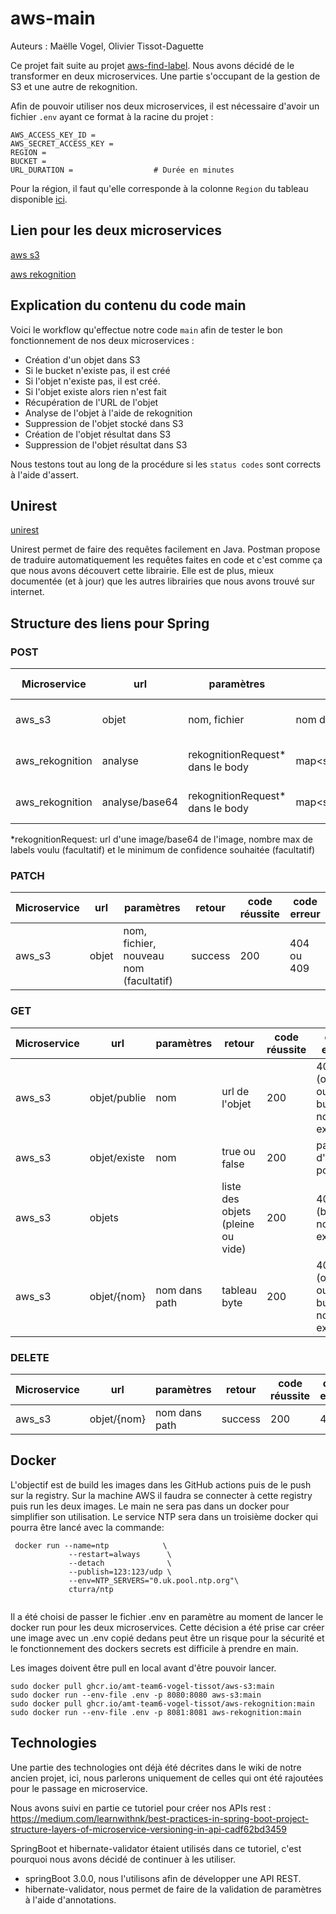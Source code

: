 # aws-main

Auteurs : Maëlle Vogel, Olivier Tissot-Daguette

Ce projet fait suite au projet [aws-find-label](https://github.com/AMT-Team6-Vogel-Tissot/aws-find-label). Nous avons décidé
de le transformer en deux microservices. Une partie s'occupant de la gestion de S3 et une autre de rekognition.

Afin de pouvoir utiliser nos deux microservices, il est nécessaire d'avoir un fichier `.env` ayant ce format à la racine du projet :

```
AWS_ACCESS_KEY_ID =
AWS_SECRET_ACCESS_KEY =
REGION = 
BUCKET =
URL_DURATION =                  # Durée en minutes
```

Pour la région, il faut qu'elle corresponde à la colonne `Region` du tableau disponible [ici](https://docs.aws.amazon.com/AmazonRDS/latest/UserGuide/Concepts.RegionsAndAvailabilityZones.html#Concepts.RegionsAndAvailabilityZones.Regions).

## Lien pour les deux microservices

[aws s3](https://github.com/AMT-Team6-Vogel-Tissot/aws-s3/tree/develop)

[aws rekognition](https://github.com/AMT-Team6-Vogel-Tissot/aws-rekognition/tree/develop)

## Explication du contenu du code main 

Voici le workflow qu'effectue notre code `main` afin de tester le bon fonctionnement de nos deux microservices :
- Création d'un objet dans S3
 - Si le bucket n'existe pas, il est créé
 - Si l'objet n'existe pas, il est créé. 
 - Si l'objet existe alors rien n'est fait
- Récupération de l'URL de l'objet
- Analyse de l'objet à l'aide de rekognition
- Suppression de l'objet stocké dans S3
- Création de l'objet résultat dans S3
- Suppression de l'objet résultat dans S3

Nous testons tout au long de la procédure si les `status codes` sont corrects à l'aide d'assert.

## Unirest

[unirest](https://github.com/kong/unirest-java)

Unirest permet de faire des requêtes facilement en Java. Postman propose de traduire automatiquement les requêtes faites en code et c'est comme ça que nous avons découvert cette librairie. Elle est de plus, mieux documentée (et à jour) que les autres librairies que nous avons trouvé sur internet.

## Structure des liens pour Spring

### POST

| Microservice   | url          | paramètres                       | retour                            | code réussite | code erreur                        |
|----------------|--------------|----------------------------------|-----------------------------------|---------------|------------------------------------|
| aws_s3         | objet        | nom, fichier                     | nom de l'objet                    | 200           | 404 ou 409                         |
| aws_rekognition| analyse      | rekognitionRequest* dans le body | map<string,string>                | 200           | 422 ou 500                         |
| aws_rekognition| analyse/base64  | rekognitionRequest* dans le body | map<string,string>                | 200           | 422 ou 500                         |


*rekognitionRequest: url d'une image/base64 de l'image, nombre max de labels voulu (facultatif) et le minimum de confidence souhaitée (facultatif)
 
### PATCH

| Microservice | url          | paramètres                             | retour                     | code réussite | code erreur                        |
|--------------|--------------|----------------------------------------|----------------------------|---------------|------------------------------------|
| aws_s3       | objet        | nom, fichier, nouveau nom (facultatif) | success                    | 200           | 404 ou 409                         |

### GET 
 
| Microservice | url          | paramètres    | retour                            | code réussite | code erreur                        |
|--------------|--------------|---------------|-----------------------------------|---------------|------------------------------------|
| aws_s3       | objet/publie | nom           | url de l'objet                    | 200           | 404 (objet ou bucket non existant) |
| aws_s3       | objet/existe | nom           | true ou false                     | 200           | pas d'erreur possible              |
| aws_s3       | objets       |               | liste des objets (pleine ou vide) | 200           | 404 (bucket non existant)          |
| aws_s3       | objet/{nom}  | nom dans path | tableau byte                      | 200           | 404 (objet ou bucket no existant)  |


### DELETE

| Microservice | url          | paramètres    | retour                            | code réussite | code erreur                        |
|--------------|--------------|---------------|-----------------------------------|---------------|------------------------------------|
| aws_s3       | objet/{nom}  | nom dans path | success                           | 200           | 404                                |
    
 ## Docker
 
L'objectif est de build les images dans les GitHub actions puis de le push sur la registry. Sur la machine AWS il faudra se connecter à cette registry puis run les deux images. Le main ne sera pas dans un docker pour simplifier son utilisation. Le service NTP sera dans un troisième docker qui pourra être lancé avec la commande:

```
 docker run --name=ntp            \
             --restart=always      \
             --detach              \
             --publish=123:123/udp \
             --env=NTP_SERVERS="0.uk.pool.ntp.org"\
             cturra/ntp
 
```

Il a été choisi de passer le fichier .env en paramètre au moment de lancer le docker run pour les deux microservices. Cette décision a été prise car créer une image avec un .env copié dedans peut être un risque pour la sécurité et le fonctionnement des dockers secrets est difficile à prendre en main.

Les images doivent être pull en local avant d'être pouvoir lancer.


```
sudo docker pull ghcr.io/amt-team6-vogel-tissot/aws-s3:main
sudo docker run --env-file .env -p 8080:8080 aws-s3:main
sudo docker pull ghcr.io/amt-team6-vogel-tissot/aws-rekognition:main
sudo docker run --env-file .env -p 8081:8081 aws-rekognition:main

```

## Technologies

Une partie des technologies ont déjà été décrites dans le wiki de notre ancien projet, ici, nous parlerons uniquement de celles qui ont été rajoutées
pour le passage en microservice.

Nous avons suivi en partie ce tutoriel pour créer nos APIs rest : https://medium.com/learnwithnk/best-practices-in-spring-boot-project-structure-layers-of-microservice-versioning-in-api-cadf62bd3459

SpringBoot et hibernate-validator étaient utilisés dans ce tutoriel, c'est pourquoi nous avons décidé de continuer à les utiliser.

- springBoot 3.0.0, nous l'utilisons afin de développer une API REST.
- hibernate-validator, nous permet de faire de la validation de paramètres à l'aide d'annotations.
